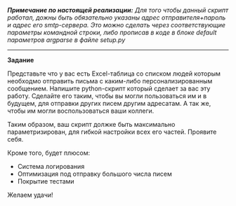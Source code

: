 _**Примечание по настоящей реализации:**_
_Для того чтобы данный скрипт работал, дожны быть обязательно указаны адрес отправителя+пароль и адрес его smtp-сервера. Это можно сделать через соответствующие параметры командной строки, либо прописав в коде в блоке default параметров argparse в файле setup.py_

---
**Задание**

Представьте что у вас есть Excel-таблица со списком людей которым необходмо отправить письма с каким-либо персонализированным сообщением. Напишите python-скрипт который сделает за вас эту работу. Сделайте его таким, чтобы вы могли пользоваться им и в будущем, для отправки других писем другим адресатам. А так же, чтобы им могли воспользоваться ваши коллеги. 

Таким образом, ваш скрипт должке быть максимально параметризирован, для гибкой настройки всех его частей. Проявите себя.

Кроме того, будет плюсом:
- Система логирования
- Оптимизация под отправку большого числа писем
- Покрытие тестами

Желаем удачи!
